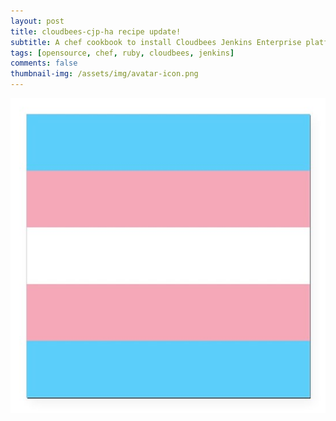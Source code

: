 ```yaml
---
layout: post
title: cloudbees-cjp-ha recipe update!
subtitle: A chef cookbook to install Cloudbees Jenkins Enterprise platform
tags: [opensource, chef, ruby, cloudbees, jenkins]
comments: false
thumbnail-img: /assets/img/avatar-icon.png
---
```


![image](/assets/img/avatar-icon.png)